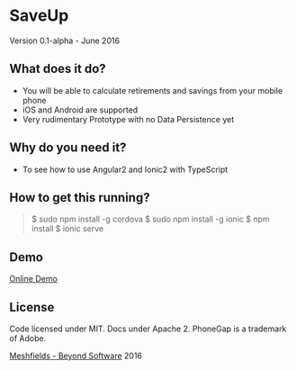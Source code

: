 # SaveUp

Version 0.1-alpha - June 2016

## What does it do?

* You will be able to calculate retirements and savings from your mobile phone
* iOS and Android  are supported
* Very rudimentary Prototype with no Data Persistence yet

## Why do you need it?

* To see how to use Angular2 and Ionic2 with TypeScript 

## How to get this running?

> $ sudo npm install -g cordova
> $ sudo npm install -g ionic 
> $ npm install
> $ ionic serve

## Demo

[Online Demo](saveup.meshfields.de)

## License
Code licensed under MIT. Docs under Apache 2. PhoneGap is a trademark of Adobe.<br>

[Meshfields - Beyond Software](http://meshfields.de) 2016